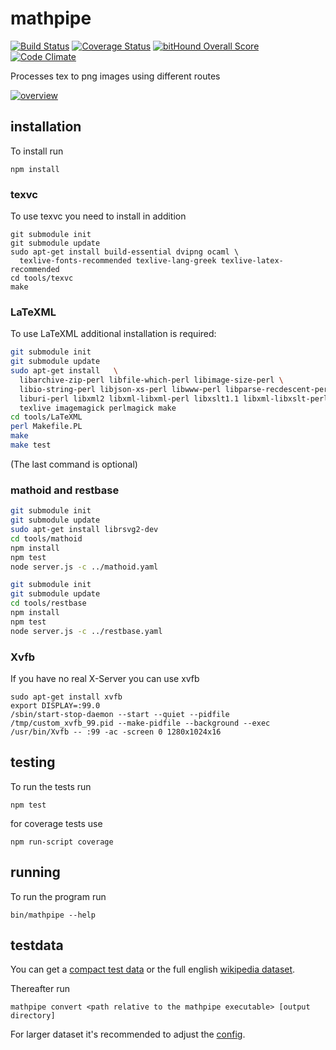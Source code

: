 # mathpipe
[![Build Status](https://travis-ci.org/physikerwelt/mathpipe.svg?branch=master)](https://travis-ci.org/physikerwelt/mathpipe)
[![Coverage Status](https://coveralls.io/repos/github/physikerwelt/mathpipe/badge.svg?branch=master)](https://coveralls.io/github/physikerwelt/mathpipe?branch=master)
[![bitHound Overall Score](https://www.bithound.io/github/physikerwelt/mathpipe/badges/score.svg)](https://www.bithound.io/github/physikerwelt/mathpipe)
[![Code Climate](https://codeclimate.com/github/physikerwelt/mathpipe/badges/gpa.svg)](https://codeclimate.com/github/physikerwelt/mathpipe)

Processes tex to png images using different routes

[![overview](doc/mathpipe.png)](http://physikerwelt.github.io/mathpipe/mathpipe.html)

## installation

To install run
```
npm install
```

### texvc
To use texvc you need to install in addition
```
git submodule init
git submodule update
sudo apt-get install build-essential dvipng ocaml \
  texlive-fonts-recommended texlive-lang-greek texlive-latex-recommended
cd tools/texvc
make
```

### LaTeXML
To use LaTeXML additional installation is required:
```bash
git submodule init
git submodule update
sudo apt-get install   \
  libarchive-zip-perl libfile-which-perl libimage-size-perl \
  libio-string-perl libjson-xs-perl libwww-perl libparse-recdescent-perl \
  liburi-perl libxml2 libxml-libxml-perl libxslt1.1 libxml-libxslt-perl \
  texlive imagemagick perlmagick make
cd tools/LaTeXML
perl Makefile.PL
make
make test
```
(The last command is optional)
### mathoid and restbase
```bash
git submodule init
git submodule update
sudo apt-get install librsvg2-dev
cd tools/mathoid
npm install
npm test
node server.js -c ../mathoid.yaml
```
```bash
git submodule init
git submodule update
cd tools/restbase
npm install
npm test
node server.js -c ../restbase.yaml
```

### Xvfb
If you have no real X-Server you can use xvfb
```
sudo apt-get install xvfb
export DISPLAY=:99.0
/sbin/start-stop-daemon --start --quiet --pidfile /tmp/custom_xvfb_99.pid --make-pidfile --background --exec /usr/bin/Xvfb -- :99 -ac -screen 0 1280x1024x16
```
## testing

To run the tests run
 ```
 npm test
 ```
 for coverage tests use
 ```
 npm run-script coverage
 ```

## running

To run the program run
```
bin/mathpipe --help
```

## testdata
You can get a [compact test data](http://en.formulasearchengine.com/w/images/math-formula-testcases.json)
or the full english [wikipedia dataset](https://github.com/wikimedia/texvcjs/blob/master/test/en-wiki-formulae.json?raw=true). 

Thereafter run
```
mathpipe convert <path relative to the mathpipe executable> [output directory]
```
For larger dataset it's recommended to adjust the [config](config.yaml).
